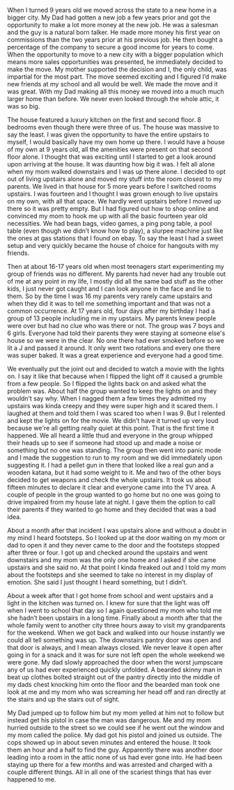 When I turned 9 years old we moved across the state to a new home in a bigger city. My Dad had gotten a new job a few years prior and got the opportunity to make a lot more money at the new job. He was a salesman and the guy is a natural born talker. He made more money his first year on commissions than the two years prior at his previous job. He then bought a percentage of the company to secure a good income for years to come. When the opportunity to move to a new city with a bigger population which means more sales opportunities was presented, he immediately decided to make the move. My mother supported the decision and I, the only child, was impartial for the most part. The move seemed exciting and I figured I’d make new friends at my school and all would be well. We made the move and it was great. With my Dad making all this money we moved into a much much larger home than before. We never even looked through the whole attic, it was so big.

 The house featured a luxury kitchen on the first and second floor. 8 bedrooms even though there were three of us. The house was massive to say the least. I was given the opportunity to have the entire upstairs to myself, I would basically have my own home up there. I would have a house of my own at 9 years old, all the amenities were present on that second floor alone. I thought that was exciting until I started to get a look around upon arriving at the house. It was daunting how big it was. I felt all alone when my mom walked downstairs and I was up there alone. I decided to opt out of living upstairs alone and moved my stuff into the room closest to my parents. We lived in that house for 5 more years before I switched rooms upstairs. I was fourteen and I thought I was grown enough to live upstairs on my own, with all that space. We hardly went upstairs before I moved up there so it was pretty empty. But I had figured out how to shop online and convinced my mom to hook me up with all the basic fourteen year old necessities. We had bean bags, video games, a ping pong table, a pool table (even though we didn’t know how to play), a slurpee machine just like the ones at gas stations that I found on ebay. To say the least I had a sweet setup and very quickly became the house of choice for hangouts with my friends. 

Then at about 16-17 years old when most teenagers start experimenting my group of friends was no different. My parents had never had any trouble out of me at any point in my life, I mostly did all the same bad stuff as the other kids, I just never got caught and I can look anyone in the face and lie to them. So by the time I was 16 my parents very rarely came upstairs and when they did it was to tell me something important and that was not a common occurrence.  At 17 years old, four days after my birthday I had a group of 13 people including me in my upstairs. My parents knew people were over but had no clue who was there or not. The group was 7 boys and 6 girls. Everyone had told their parents they were staying at someone else's house so we were in the clear. No one there had ever smoked before so we lit a J and passed it around. It only went two rotations and every one there was super baked. It was a great experience and everyone had a good time. 

We eventually put the joint out and decided to watch a movie with the lights on. I say it like that because when I flipped the light off it caused a grumble from a few people. So I flipped the lights back on and asked what the problem was. About half the group wanted to keep the lights on and they wouldn’t say why. When I nagged them a few times they admitted my upstairs was kinda creepy and they were super high and it scared them. I laughed at them and told them I was scared too when I was 9. But I relented and kept the lights on for the movie. We didn’t have it turned up very loud because we're all getting really quiet at this point. That is the first time it happened. We all heard a little thud and everyone in the group whipped their heads up to see if someone had stood up and made a noise or something but no one was standing. The group then went into panic mode and I made the suggestion to run to my room and we did immediately upon suggesting it. I had a pellet gun in there that looked like a real gun and a wooden katana, but it had some weight to it. Me and two of the other boys decided to get weapons and check the whole upstairs. It took us about fifteen minutes to declare it clear and everyone came into the TV area. A couple of people in the group wanted to go home but no one was going to drive impaired from my house late at night. I gave them the option to call their parents if they wanted to go home and they decided that was a bad idea. 

About a month after that incident I was upstairs alone and without a doubt in my mind I heard footsteps. So I looked up at the door waiting on my mom or dad to open it and they never came to the door and the footsteps stopped after three or four. I got up and checked around the upstairs and went downstairs and my mom was the only one home and I asked if she came upstairs and she said no. At that point I kinda freaked out and I told my mom about the footsteps and she seemed to take no interest in my display of emotion. She said I just thought I heard something, but I didn’t. 

About a week after that I got home from school and went upstairs and a light in the kitchen was turned on. I knew for sure that the light was off when I went to school that day so I again questioned my mom who told me she hadn’t been upstairs in a long time. Finally about a month after that the whole family went to another city three hours away to visit my grandparents for the weekend. When we got back and walked into our house instantly we could all tell something was up. The downstairs pantry door was open and that door is always, and I mean always closed. We never leave it open after going in for a snack and it was for sure not left open the whole weekend we were gone. My dad slowly approached the door when the worst jumpscare any of us had ever experienced quickly unfolded. A bearded skinny man in beat up clothes bolted straight out of the pantry directly into the middle of my dads chest knocking him onto the floor and the bearded man took one look at me and my mom who was screaming her head off and ran directly at the stairs and up the stairs out of sight. 

My Dad jumped up to follow him but my mom yelled at him not to follow but instead get his pistol in case the man was dangerous. Me and my mom hurried outside to the street so we could see if he went out the window and my mom called the police. My dad got his pistol and joined us outside. The cops showed up in about seven minutes and entered the house. It took them an hour and a half to find the guy. Apparently there was another door leading into a room in the attic none of us had ever gone into. He had been staying up there for a few months and was arrested and charged with a couple different things. All in all one of the scariest things that has ever happened to me.